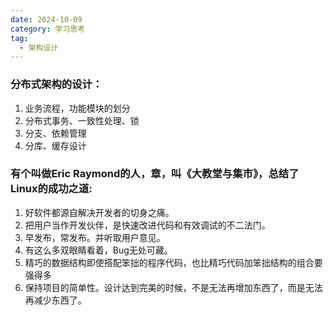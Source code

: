 ```yaml
---
date: 2024-10-09
category: 学习思考
tag:
  - 架构设计
---
```


### 分布式架构的设计：

1. 业务流程，功能模块的划分
2. 分布式事务、一致性处理、锁
3. 分支、依赖管理
4. 分库、缓存设计

### 有个叫做Eric Raymond的人，章，叫《大教堂与集市》，总结了Linux的成功之道:

1. 好软件都源自解决开发者的切身之痛。
2. 把用户当作开发伙伴，是快速改进代码和有效调试的不二法门。
3. 早发布，常发布。并听取用户意见。
4. 有这么多双眼睛看着，Bug无处可藏。
5. 精巧的数据结构即使搭配笨拙的程序代码，也比精巧代码加笨拙结构的组合要强得多
6. 保持项目的简单性。设计达到完美的时候，不是无法再增加东西了，而是无法再减少东西了。
